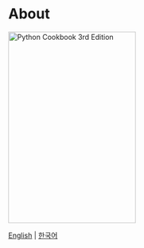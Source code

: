 # About

<img src="http://covers.oreilly.com/images/9781449340377/cat.gif" width="256" height="384" alt="Python Cookbook 3rd Edition"/>

[English](https://www.oreilly.com/library/view/python-cookbook-3rd/9781449357337/) | [한국어](https://www.hanbit.co.kr/store/books/look.php?p_code=E9072031025)
